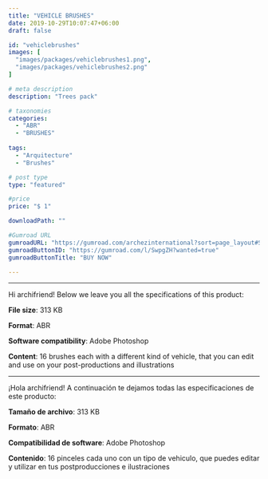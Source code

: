 ```yaml
---
title: "VEHICLE BRUSHES"
date: 2019-10-29T10:07:47+06:00
draft: false

id: "vehiclebrushes"
images: [
  "images/packages/vehiclebrushes1.png",
  "images/packages/vehiclebrushes2.png"
]

# meta description
description: "Trees pack"

# taxonomies
categories:
  - "ABR"
  - "BRUSHES"
  
tags:
  - "Arquitecture"
  - "Brushes"

# post type
type: "featured"

#price
price: "$ 1"

downloadPath: ""

#Gumroad URL
gumroadURL: "https://gumroad.com/archezinternational?sort=page_layout#SwpgZH"
gumroadButtonID: "https://gumroad.com/l/SwpgZH?wanted=true"
gumroadButtonTitle: "BUY NOW"

---
```


___

Hi archifriend! Below we leave you all the specifications of this product:

**File size**: 313 KB

**Format**: ABR

**Software compatibility**: Adobe Photoshop

**Content**: 16 brushes each with a different kind of vehicle, that you can edit and use on your post-productions and illustrations

_____

¡Hola archifriend! A continuación te dejamos todas las especificaciones de este producto:

**Tamaño de archivo**: 313 KB

**Formato**: ABR

**Compatibilidad de software**: Adobe Photoshop

**Contenido**: 16 pinceles cada uno con un tipo de vehiculo, que puedes editar y utilizar en tus postproducciones e ilustraciones